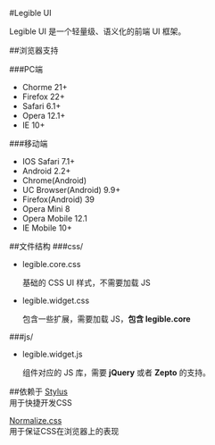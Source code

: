 #Legible UI

Legible UI 是一个轻量级、语义化的前端 UI 框架。

##<span id="browers">浏览器支持</span>

###PC端

- Chorme 21+
- Firefox 22+
- Safari 6.1+
- Opera 12.1+
- IE 10+

###移动端

- IOS Safari 7.1+
- Android 2.2+
- Chrome(Android)
- UC Browser(Android) 9.9+
- Firefox(Android) 39
- Opera Mini 8
- Opera Mobile 12.1
- IE Mobile 10+

##文件结构
###css/

- legible.core.css

    基础的 CSS UI 样式，不需要加载 JS

- legible.widget.css

    包含一些扩展，需要加载 JS，**包含 legible.core**

###js/

- legible.widget.js

    组件对应的 JS 库，需要 **jQuery** 或者 **Zepto** 的支持。

##依赖于
[Stylus](https://github.com/stylus/stylus "stylus")   
用于快捷开发CSS

[Normalize.css](http://necolas.github.io/normalize.css/ "normalize.css")   
用于保证CSS在浏览器上的表现
